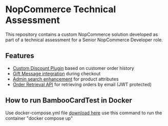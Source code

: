 # NopCommerce Technical Assessment

This repository contains a custom NopCommerce solution developed as part of a technical assessment for a Senior NopCommerce Developer role.

## Features

- [Custom Discount Plugin](https://github.com/Amin-Gamal/BambooCardTest/tree/main/src/Plugins/Nop.Plugin.DiscountRules.BambooCardDiscounts) based on customer order history
- [Gift Message integration](https://github.com/Amin-Gamal/BambooCardTest/tree/main/src/Plugins/Nop.Plugin.Widgets.CheckoutGiftMessage) during checkout
- [Admin search enhancement](https://github.com/Amin-Gamal/BambooCardTest/tree/main/src/Plugins/Nop.Plugin.Misc.ProductAttributeSearch) for product attributes
- [Order Retrieval API](https://github.com/Amin-Gamal/BambooCardTest/tree/main/src/Plugins/Nop.Plugin.Misc.BambooCardApi) for retrieving orders by email (JWT protected)

## How to run BambooCardTest in Docker
Use docker-compose.yml file [download here](https://github.com/Amin-Gamal/BambooCardTest/blob/main/docker-compose.yml) 
use this command to run the container "docker compose up"
